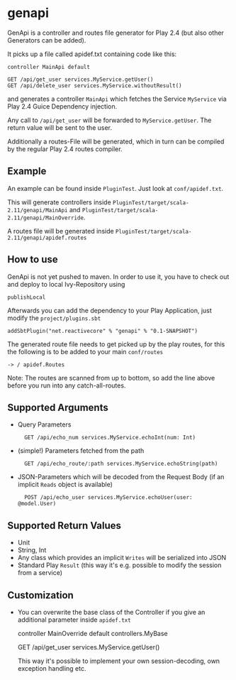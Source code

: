 genapi
======

GenApi is a controller and routes file generator for Play 2.4 (but also other Generators can be added).

It picks up a file called apidef.txt containing code like this:

    controller MainApi default
    
    GET /api/get_user services.MyService.getUser()
    GET /api/delete_user services.MyService.withoutResult()

and generates a controller `MainApi` which fetches the Service `MyService` via Play 2.4 Guice Dependency injection.
 
Any call to `/api/get_user` will be forwarded to `MyService.getUser`. The return value will be sent to the user.

Additionally a routes-File will be generated, which in turn can be compiled by the regular Play 2.4 routes compiler.

Example
-------

An example can be found inside `PluginTest`. Just look at `conf/apidef.txt`.

This will generate controllers inside `PluginTest/target/scala-2.11/genapi/MainApi` and `PluginTest/target/scala-2.11/genapi/MainOverride`.

A routes file will be generated inside `PluginTest/target/scala-2.11/genapi/apidef.routes`

How to use
----------

GenApi is not yet pushed to maven. In order to use it, you have to check out and deploy to local Ivy-Repository using

    publishLocal
    
Afterwards you can add the dependency to your Play Application, just modify the `project/plugins.sbt`

    addSbtPlugin("net.reactivecore" % "genapi" % "0.1-SNAPSHOT")
    
The generated route file needs to get picked up by the play routes, for this the following is to be added to your main `conf/routes`

    -> / apidef.Routes

Note: The routes are scanned from up to bottom, so add the line above before you run into any catch-all-routes.


Supported Arguments
-------------------

* Query Parameters

        GET /api/echo_num services.MyService.echoInt(num: Int)

* (simple!) Parameters fetched from the path

        GET /api/echo_route/:path services.MyService.echoString(path)

* JSON-Parameters which will be decoded from the Request Body (if an implicit `Reads` object is available)
      
        POST /api/echo_user services.MyService.echoUser(user: @model.User)

Supported Return Values
-----------------------

* Unit
* String, Int
* Any class which provides an implicit `Writes` will be serialized into JSON
* Standard Play `Result` (this way it's e.g. possible to modify the session from a service)

Customization
-------------

* You can overwrite the base class of the Controller if you give an additional parameter inside `apidef.txt`

    controller MainOverride default controllers.MyBase

    GET /api/get_user services.MyService.getUser()

  This way it's possible to implement your own session-decoding, own exception handling etc.


